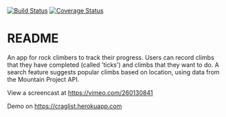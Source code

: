 [![Build Status](https://codeship.com/projects/6c20e160-ecc0-0135-08e0-6a4d45c28f12/status?branch=master)](https://codeship.com/projects/6c20e160-ecc0-0135-08e0-6a4d45c28f12/status?branch=master)
[![Coverage Status](https://coveralls.io/repos/github/detung/craglist/badge.svg?branch=master)](https://coveralls.io/github/detung/craglist?branch=master)

# README

An app for rock climbers to track their progress. Users can record climbs that they have completed (called 'ticks') and climbs that they want to do. A search feature suggests popular climbs based on location, using data from the Mountain Project API.

View a screencast at https://vimeo.com/260130841

Demo on https://craglist.herokuapp.com
